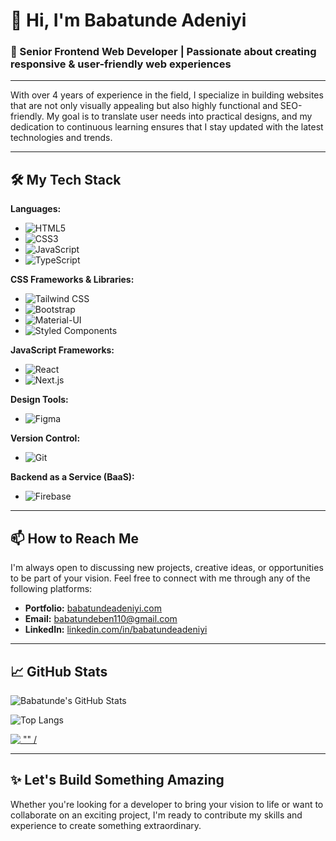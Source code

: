 # 👋 Hi, I'm Babatunde Adeniyi

### 🌟 Senior Frontend Web Developer | Passionate about creating responsive & user-friendly web experiences

---

With over 4 years of experience in the field, I specialize in building websites that are not only visually appealing but also highly functional and SEO-friendly. My goal is to translate user needs into practical designs, and my dedication to continuous learning ensures that I stay updated with the latest technologies and trends.

---

## 🛠️ My Tech Stack

**Languages:**
- ![HTML5](https://img.shields.io/badge/HTML5-E34F26?style=for-the-badge&logo=html5&logoColor=white)
- ![CSS3](https://img.shields.io/badge/CSS3-1572B6?style=for-the-badge&logo=css3&logoColor=white)
- ![JavaScript](https://img.shields.io/badge/JavaScript-F7DF1E?style=for-the-badge&logo=javascript&logoColor=black)
- ![TypeScript](https://img.shields.io/badge/TypeScript-007ACC?style=for-the-badge&logo=typescript&logoColor=white)

**CSS Frameworks & Libraries:**
- ![Tailwind CSS](https://img.shields.io/badge/Tailwind_CSS-38B2AC?style=for-the-badge&logo=tailwind-css&logoColor=white)
- ![Bootstrap](https://img.shields.io/badge/Bootstrap-563D7C?style=for-the-badge&logo=bootstrap&logoColor=white)
- ![Material-UI](https://img.shields.io/badge/Material--UI-0081CB?style=for-the-badge&logo=material-ui&logoColor=white)
- ![Styled Components](https://img.shields.io/badge/Styled--Components-DB7093?style=for-the-badge&logo=styled-components&logoColor=white)

**JavaScript Frameworks:**
- ![React](https://img.shields.io/badge/React-20232A?style=for-the-badge&logo=react&logoColor=61DAFB)
- ![Next.js](https://img.shields.io/badge/Next.js-000000?style=for-the-badge&logo=nextdotjs&logoColor=white)

**Design Tools:**
- ![Figma](https://img.shields.io/badge/Figma-F24E1E?style=for-the-badge&logo=figma&logoColor=white)

**Version Control:**
- ![Git](https://img.shields.io/badge/Git-F05032?style=for-the-badge&logo=git&logoColor=white)

**Backend as a Service (BaaS):**
- ![Firebase](https://img.shields.io/badge/Firebase-FFCA28?style=for-the-badge&logo=firebase&logoColor=white)

---

## 📫 How to Reach Me

I'm always open to discussing new projects, creative ideas, or opportunities to be part of your vision. Feel free to connect with me through any of the following platforms:

- **Portfolio:** [babatundeadeniyi.com](https://babatundeadeniyi.com/)
- **Email:** [babatundeben110@gmail.com](mailto:babatundeben110@gmail.com)
- **LinkedIn:** [linkedin.com/in/babatundeadeniyi](https://www.linkedin.com/in/babatundeadeniyi)

---

## 📈 GitHub Stats

![Babatunde's GitHub Stats](https://github-readme-stats.vercel.app/api?username=babatunde-ben&show_icons=true&theme=radical)

![Top Langs](https://github-readme-stats.vercel.app/api/top-langs/?username=babatunde-ben&layout=compact&theme=radical)

<p align="left"> <a href="https://github.com/ryo-ma/github-profile-trophy"><img src="https://github-profile-trophy.vercel.app/?username=Babatunde-Ben&theme=gruvbox" alt = "" /></a> </p>

---

## ✨ Let's Build Something Amazing

Whether you're looking for a developer to bring your vision to life or want to collaborate on an exciting project, I'm ready to contribute my skills and experience to create something extraordinary.


